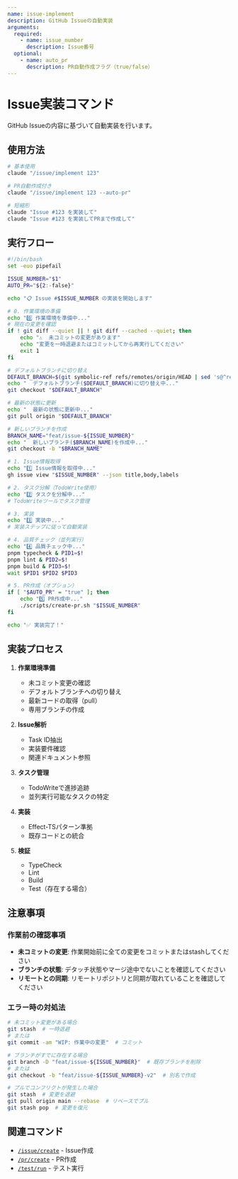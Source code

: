 ```yaml
---
name: issue-implement
description: GitHub Issueの自動実装
arguments:
  required:
    - name: issue_number
      description: Issue番号
  optional:
    - name: auto_pr
      description: PR自動作成フラグ（true/false）
---
```


# Issue実装コマンド

GitHub Issueの内容に基づいて自動実装を行います。

## 使用方法

```bash
# 基本使用
claude "/issue/implement 123"

# PR自動作成付き
claude "/issue/implement 123 --auto-pr"

# 短縮形
claude "Issue #123 を実装して"
claude "Issue #123 を実装してPRまで作成して"
```

## 実行フロー

```bash
#!/bin/bash
set -euo pipefail

ISSUE_NUMBER="$1"
AUTO_PR="${2:-false}"

echo "📋 Issue #$ISSUE_NUMBER の実装を開始します"

# 0. 作業環境の準備
echo "0️⃣ 作業環境を準備中..."
# 現在の変更を確認
if ! git diff --quiet || ! git diff --cached --quiet; then
    echo "⚠️  未コミットの変更があります"
    echo "変更を一時退避またはコミットしてから再実行してください"
    exit 1
fi

# デフォルトブランチに切り替え
DEFAULT_BRANCH=$(git symbolic-ref refs/remotes/origin/HEAD | sed 's@^refs/remotes/origin/@@')
echo "  デフォルトブランチ($DEFAULT_BRANCH)に切り替え中..."
git checkout "$DEFAULT_BRANCH"

# 最新の状態に更新
echo "  最新の状態に更新中..."
git pull origin "$DEFAULT_BRANCH"

# 新しいブランチを作成
BRANCH_NAME="feat/issue-${ISSUE_NUMBER}"
echo "  新しいブランチ($BRANCH_NAME)を作成中..."
git checkout -b "$BRANCH_NAME"

# 1. Issue情報取得
echo "1️⃣ Issue情報を取得中..."
gh issue view "$ISSUE_NUMBER" --json title,body,labels

# 2. タスク分解（TodoWrite使用）
echo "2️⃣ タスクを分解中..."
# TodoWriteツールでタスク管理

# 3. 実装
echo "3️⃣ 実装中..."
# 実装ステップに従って自動実装

# 4. 品質チェック（並列実行）
echo "4️⃣ 品質チェック中..."
pnpm typecheck & PID1=$!
pnpm lint & PID2=$!
pnpm build & PID3=$!
wait $PID1 $PID2 $PID3

# 5. PR作成（オプション）
if [ "$AUTO_PR" = "true" ]; then
    echo "5️⃣ PR作成中..."
    ./scripts/create-pr.sh "$ISSUE_NUMBER"
fi

echo "✅ 実装完了！"
```

## 実装プロセス

1. **作業環境準備**
   - 未コミット変更の確認
   - デフォルトブランチへの切り替え
   - 最新コードの取得（pull）
   - 専用ブランチの作成

2. **Issue解析**
   - Task ID抽出
   - 実装要件確認
   - 関連ドキュメント参照

3. **タスク管理**
   - TodoWriteで進捗追跡
   - 並列実行可能なタスクの特定

4. **実装**
   - Effect-TSパターン準拠
   - 既存コードとの統合

5. **検証**
   - TypeCheck
   - Lint
   - Build
   - Test（存在する場合）

## 注意事項

### 作業前の確認事項
- **未コミットの変更**: 作業開始前に全ての変更をコミットまたはstashしてください
- **ブランチの状態**: デタッチ状態やマージ途中でないことを確認してください
- **リモートとの同期**: リモートリポジトリと同期が取れていることを確認してください

### エラー時の対処法
```bash
# 未コミット変更がある場合
git stash  # 一時退避
# または
git commit -am "WIP: 作業中の変更"  # コミット

# ブランチがすでに存在する場合
git branch -D "feat/issue-${ISSUE_NUMBER}"  # 既存ブランチを削除
# または
git checkout -b "feat/issue-${ISSUE_NUMBER}-v2"  # 別名で作成

# プルでコンフリクトが発生した場合
git stash  # 変更を退避
git pull origin main --rebase  # リベースでプル
git stash pop  # 変更を復元
```

## 関連コマンド

- [`/issue/create`](create.md) - Issue作成
- [`/pr/create`](../pr/create.md) - PR作成
- [`/test/run`](../test/run.md) - テスト実行